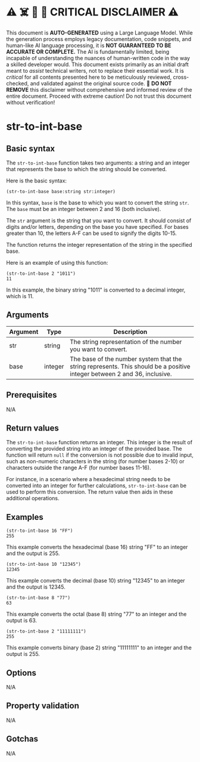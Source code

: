 
# ⚠️ ☠️ 🔮 🤖 CRITICAL DISCLAIMER ⚠️

 
This document is **AUTO-GENERATED** using a Large Language Model. While the generation process employs legacy documentation, code snippets, and human-like AI language processing, it is **NOT GUARANTEED TO BE ACCURATE OR COMPLETE.** The AI is fundamentally limited, being incapable of understanding the nuances of human-written code in the way a skilled developer would. This document exists primarily as an initial draft meant to *assist* technical writers, not to replace their essential work. It is *critical* for all contents presented here to be meticulously reviewed, cross-checked, and validated against the original source code. 🚫 **DO NOT REMOVE** this disclaimer without comprehensive and informed review of the entire document. Proceed with extreme caution! Do not trust this document without verification!

# str-to-int-base

## Basic syntax

The `str-to-int-base` function takes two arguments: a string and an integer that represents the base to which the string should be converted.

Here is the basic syntax:

```pact
(str-to-int-base base:string str:integer)
```

In this syntax, `base` is the base to which you want to convert the string `str`. The `base` must be an integer between 2 and 16 (both inclusive). 

The `str` argument is the string that you want to convert. It should consist of digits and/or letters, depending on the base you have specified. For bases greater than 10, the letters A-F can be used to signify the digits 10-15. 

The function returns the integer representation of the string in the specified base. 

Here is an example of using this function:

```pact
(str-to-int-base 2 "1011")
11
```

In this example, the binary string "1011" is converted to a decimal integer, which is 11.

## Arguments

| Argument | Type | Description |
| --- | --- | --- |
| str | string | The string representation of the number you want to convert. |
| base | integer | The base of the number system that the string represents. This should be a positive integer between 2 and 36, inclusive. |

## Prerequisites

N/A

## Return values

The `str-to-int-base` function returns an integer. This integer is the result of converting the provided string into an integer of the provided base. The function will return `null` if the conversion is not possible due to invalid input, such as non-numeric characters in the string (for number bases 2-10) or characters outside the range A-F (for number bases 11-16). 

For instance, in a scenario where a hexadecimal string needs to be converted into an integer for further calculations, `str-to-int-base` can be used to perform this conversion. The return value then aids in these additional operations.

## Examples

```pact
(str-to-int-base 16 "FF")
255
```
This example converts the hexadecimal (base 16) string "FF" to an integer and the output is 255. 

```pact
(str-to-int-base 10 "12345")
12345
```
This example converts the decimal (base 10) string "12345" to an integer and the output is 12345.

```pact
(str-to-int-base 8 "77")
63
```
This example converts the octal (base 8) string "77" to an integer and the output is 63.

```pact
(str-to-int-base 2 "11111111")
255
```
This example converts binary (base 2) string "11111111" to an integer and the output is 255.

## Options

N/A

## Property validation

N/A

## Gotchas

N/A

